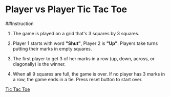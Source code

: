 # Player vs Player Tic Tac Toe

##Instruction

1. The game is played on a grid that's 3 squares by 3 squares.

2. Player 1 starts with word **"Shut"**, Player 2 is **"Up"**. Players take turns putting their marks in empty squares.

3. The first player to get 3 of her marks in a row (up, down, across, or diagonally) is the winner.

4. When all 9 squares are full, the game is over. If no player has 3 marks in a row, the game ends in a tie. Press reset button to start over.

[Tic Tac Toe](https://ulaiwa.github.io/tictactoe/ "Tic Tac Toe")
